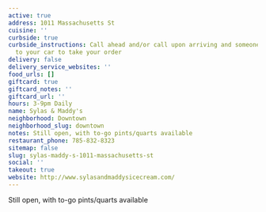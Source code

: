 ```yaml
---
active: true
address: 1011 Massachusetts St
cuisine: ''
curbside: true
curbside_instructions: Call ahead and/or call upon arriving and someone will come
  to your car to take your order
delivery: false
delivery_service_websites: ''
food_urls: []
giftcard: true
giftcard_notes: ''
giftcard_url: ''
hours: 3-9pm Daily
name: Sylas & Maddy's
neighborhood: Downtown
neighborhood_slug: downtown
notes: Still open, with to-go pints/quarts available
restaurant_phone: 785-832-8323
sitemap: false
slug: sylas-maddy-s-1011-massachusetts-st
social: ''
takeout: true
website: http://www.sylasandmaddysicecream.com/
---
```


Still open, with to-go pints/quarts available